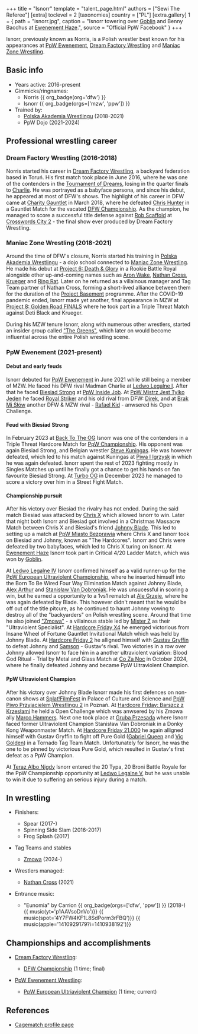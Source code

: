 +++
title = "Isnorr"
template = "talent_page.html"
authors = ["Sewi The Referee"]
[extra]
toclevel = 2
[taxonomies]
country = ["PL"]
[extra.gallery]
1 = { path = "isnorr.jpg", caption = "Isnorr towering over [Goblin](@/w/goblin.md) and Benny Bacchus at [Ewenement Haze](@/e/ppw/2024-04-20-ppw-ewenement-haze.md).", source = "Official PpW Facebook" }
+++

Isnorr, previously known as Norris, is a Polish wrestler best known for his appearances at [PpW Ewenement](@/o/ppw.md), [Dream Factory Wrestling](@/o/dfw.md) and [Maniac Zone Wrestling](@/o/mzw.md).

## Basic info

* Years active: 2016-present
* Gimmicks/ringnames:
  - Norris {{ org_badge(org='dfw') }}
  - Isnorr {{ org_badge(orgs=['mzw', 'ppw']) }}
* Trained by:
  - [Polska Akademia Wrestlingu](@/o/paw.md) (2018-2021)
  - PpW Dojo (2021-2024)

## Professional wrestling career

### Dream Factory Wrestling (2016-2018)

Norris started his career in [Dream Factory Wrestling](@/o/dfw.md), a backyard federation based in Toruń.
His first match took place in June 2016, where he was one of the contenders in the [Tournament of Dreams](@/e/dfw/2016-06-11-dfw-tournament-of-dreams-1.md), losing in the quarter finals to [Charlie](@/w/madman-charlie.md).
He was portrayed as a babyface persona, and since his debut, he appeared at most of DFW's shows.
The highlight of his career in DFW came at [Charity Gauntlet](@/e/dfw/2018-03-08-dfw-charity-gauntlet-match.md) in March 2018, where he defeated [Chris Hunter](@/w/chris-hunter.md) in a Gauntlet Match for the vacated [DFW Championship](@/c/dfw-championship.md).
As the champion, he managed to score a successful title defense against [Rob Scaffold](@/w/rob-scaffold.md) at [Crosswords City 2](@/e/dfw/2018-06-09-dfw-crosswords-city-2.md) - the final show ever produced by Dream Factory Wrestling.

### Maniac Zone Wrestling (2018-2021)

Around the time of DFW's closure, Norris started his training in [Polska Akademia Wrestlingu](@/o/paw.md) - a dojo school connected to [Maniac Zone Wrestling](@/o/mzw.md).
He made his debut at [Project 6: Death & Glory](@/e/mzw/2019-08-24-mzw-project-6-death-and-glory.md) in a Rookie Battle Royal alongside other up-and-coming names such as [Aron Wake](@/w/aron-wake.md), [Nathan Cross](@/w/gabriel-queen.md), [Krueger](@/w/olgierd.md) and [Ring Rat](@/w/sedzia-seweryn.md).
Later on he returned as a villainous manager and Tag Team partner of Nathan Cross, forming a short-lived alliance between them for the duration of the [Project Basement](@/e/project-basement.md) programme.
After the COVID-19 pandemic ended, Isnorr made yet another, final appearance in MZW at [Project 8: Golden Road FINALS](@/e/mzw/2021-08-14-mzw-project-8-golden-road-finals.md) where he took part in a Triple Threat Match against Deti Black and Krueger.

During his MZW tenure Isnorr, along with numerous other wrestlers, started an insider group called ["The Greens"](@/a/zieloni.md), which later on would become influential across the entire Polish wrestling scene.

### PpW Ewenement (2021-present)

#### Debut and early feuds

Isnorr debuted for [PpW Ewenement](@/o/ppw.md) in June 2021 while still being a member of MZW. He faced his DFW rival Madman Charlie at [Ledwo Legalne I](2021-06-12-ppw-ledwo-legalne.md). After that he faced [Biesiad Strong](@/w/biesiad.md) at [PpW Inside Job](@/e/ppw/2021-09-11-ppw-inside-job.md). At [PpW Mistrz Jest Tylko Jeden](@/e/ppw/2022-03-12-ppw-mistrz-jest-tylko-jeden.md) he faced [Royal Striker](@/w/royal-striker.md) and his old rival from DFW: [Direk](@/w/direk.md), and at [Brak Mi Słów](@/e/ppw/2022-09-10-ppw-brak-mi-slow.md) another DFW & MZW rival - [Rafael Kid](@/w/rafael-kid.md) - anwsered his Open Challenge. 

#### Feud with Biesiad Strong

In February 2023 at [Back To The OG](@/e/ppw/2023-02-04-ppw-back-to-the-og.md) Isnorr was one of the contenders in a Triple Threat Hardcore Match for [PpW Championship](@/c/ppw-championship.md). His opponent was again Biesiad Strong, and Belgian wrestler [Steve Kuningas](@/w/steve-kuningas.md). He was however defeated, which led to his match against Kuningas at [Piwa I Igrzysk](@/e/ppw/2023-03-11-ppw-piwa-i-igrzysk.md) in which he was again defeated. Isnorr spent the rest of 2023 fighting mostly in Singles Matches up until he finally got a chance to get his hands on fan favourite Biesiad Strong. At [Turbo OG](@/e/ppw/2023-12-08-ppw-turbo-og.md) in December 2023 he managed to score a victory over him in a Street Fight Match.

#### Championship pursuit

After his victory over Biesiad the rivalry has not ended. During the said match Biesiad was attacked by [Chris X](@/w/chris-x.md) which allowed Isnorr to win. Later that night both Isnorr and Biesiad got involved in a Christmas Massacre Match between Chris X and Biesiad's friend [Johnny Blade](@/w/johnny-blade.md). This led to setting up a match at [PpW Miasto Bezprawia](@/e/ppw/2024-02-10-ppw-miasto-bezprawia.md) where Chris X and Isnorr took on Biesiad and Johnny, known as "The Hardcores". Isnorr and Chris were defeated by two babyfaces, which led to Chris X turing on Isnorr. At [Ewenement Haze](@/e/ppw/2024-04-20-ppw-ewenement-haze.md) Isnorr took part in Critical 4/20 Ladder Match, which was won by [Goblin](@/w/goblin.md).

At [Ledwo Legalne IV](@/e/ppw/2024-06-08-ppw-ledwo-legalne-4.md) Isnorr confirmed himself as a valid runner-up for the [PpW European Ultraviolent Championship](@/c/ppw-european-ultraviolent-championship.md), where he inserted himself into the Born To Be Wired Four Way Elimination Match against Johnny Blade, [Alex Arthur](@/w/alex-arthur.md) and [Stanisław Van Dobroniak](@/w/stanislaw-van-dobroniak.md). He was unsucessful in scoring a win, but he earned a opportunity to a 1vs1 rematch at [Ale Grzeje](@/e/ppw/2024-07-13-ppw-ale-grzeje.md), where he was again defeated by Blade. This however didn't meant that he would be off out of the title pitcure, as he continued to haunt Johnny vowing to destroy all of the "backyarders" on Polish wrestling scene. Around that time he also joined ["Zmowa"](@/tt/zmowa.md) - a villainous stable led by [Mister Z](@/w/mister-z.md) as their "Ultraviolent Specialist". At [Hardcore Friday X4](content/e/ppw/2024-08-23-ppw-hardcore-friday-x4.md) he emerged victorious from Insane Wheel of Fortune Gauntlet Invitational Match which was held by Johnny Blade. At [Hardcore Friday 2](@/e/ppw/2024-09-20-ppw-hardcore-friday-2.md) he alligned himself with [Gustav Gryffin](@/w/gustav-gryffin.md) to defeat Johnny and [Samson](@/w/samson.md) - Gustav's rival. Two victories in a row over Johnny allowed Isnorr to face him in a another ultraviolent variation: Blood God Ritual - Trial by Metal and Glass Match at [Co Za Noc](@/e/ppw/2024-10-26-ppw-co-za-noc.md) in October 2024, where he finally defeated Johnny and became PpW Ultraviolent Champion.

#### PpW Ultraviolent Champion

After his victory over Johnny Blade Isnorr made his first defences on non-canon shows at [Splat!FilmFest](@/e/ppw/2024-10-30-ppw-chcemy-krwi.md) in Palace of Culture and Science and [PpW Piwo Przyjacielem Wrestlingu 2](@/e/ppw/2024-11-15-ppw-piwo-przyjacielem-wrestlingu-2.md) in Poznań. At [Hardcore Friday: Barszcz z Krzesłami](@/e/ppw/2024-12-06-ppw-hardcore-friday-barszcz-z-krzeslami.md) he held a Open Challenge which was anwsered by his Zmowa ally [Marco Hammers](@/w/marco-hammers.md). Next one took place at [Gruba Przesada](@/e/ppw/2025-01-25-ppw-gruba-przesada.md) where Isnorr faced former Ultraviolent Champion Stanisław Van Dobroniak in a Donky Kong Weaponmaster Match. At [Hardcore Friday 21.000](@/e/ppw/2025-02-21-ppw-hardcore-friday.md) he again alligned himself with Gustav Gryffin to fight off Pure Gold ([Gabriel Queen](@/w/gabriel-queen.md) and [Vic Golden](@/w/vic-golden.md)) in a Tornado Tag Team Match. Unfortunately for Isnorr, he was the one to be pinned by victorious Pure Gold, which resulted in Gustav's first defeat as a PpW Champion.

At [Teraz Albo Nigdy](@/e/ppw/2025-02-21-ppw-hardcore-friday.md) Isnorr entered the 20 Typa, 20 Broni Battle Royale for the PpW Championship opportunity at [Ledwo Legalne V](@/e/ppw/2025-06-07-ppw-ledwo-legalne-5.md), but he was unable to win it due to suffering an serious injury during a match.

## In wrestling

* Finishers:
  - Spear (2017-)
  - Spinning Side Slam (2016-2017)
  - Frog Splash (2017)

* Tag Teams and stables
  - [Zmowa](@/tt/zmowa.md) (2024-)

* Wrestlers managed:
  - [Nathan Cross](@/w/gabriel-queen.md) (2021)

* Entrance music:
  - "Eunomia" by Carrion
 {{ org_badge(orgs=['dfw', 'ppw']) }} (2018-) <br>
 {{ music(yt='p1AAVsoDnVo')}}
 {{ music(spot='4Y7FW4KF1L8SdPorm3rFBQ')}}
 {{ music(apple='1410929179?i=1410938192')}}

## Championships and accomplishments

* [Dream Factory Wrestling](@/o/dfw.md):
  - [DFW Championship](@/c/dfw-championship.md) (1 time; final)

* [PpW Ewenement Wrestling](@/o/ppw.md):
  - [PpW European Ultriaviolent Champion](@/c/ppw-european-ultraviolent-championship.md) (1 time; current)

## References

* [Cagematch profile page](https://www.cagematch.net/?id=2&nr=24690)
